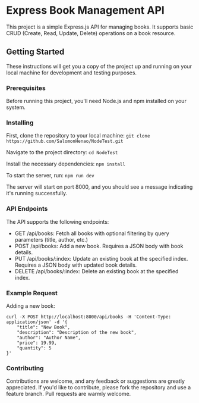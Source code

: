 # Express Book Management API

This project is a simple Express.js API for managing books. It supports basic CRUD (Create, Read, Update, Delete) operations on a book resource.

## Getting Started

These instructions will get you a copy of the project up and running on your local machine for development and testing purposes.

### Prerequisites

Before running this project, you'll need Node.js and npm installed on your system.

### Installing

First, clone the repository to your local machine:
```git clone https://github.com/SalomonHenao/NodeTest.git```

Navigate to the project directory:
```cd NodeTest```

Install the necessary dependencies:
```npm install```

To start the server, run:
```npm run dev```

The server will start on port 8000, and you should see a message indicating it's running successfully.

### API Endpoints
The API supports the following endpoints:

* GET /api/books: Fetch all books with optional filtering by query parameters (title, author, etc.)
* POST /api/books: Add a new book. Requires a JSON body with book details.
* PUT /api/books/:index: Update an existing book at the specified index. Requires a JSON body with updated book details.
* DELETE /api/books/:index: Delete an existing book at the specified index.

### Example Request
Adding a new book:
```
curl -X POST http://localhost:8000/api/books -H 'Content-Type: application/json' -d '{
    "title": "New Book",
    "description": "Description of the new book",
    "author": "Author Name",
    "price": 19.99,
    "quantity": 5
}'
```

### Contributing
Contributions are welcome, and any feedback or suggestions are greatly appreciated. If you'd like to contribute, please fork the repository and use a feature branch. Pull requests are warmly welcome.